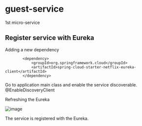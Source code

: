 # guest-service
1st micro-service

## Register service with Eureka

Adding a new dependency

``` 
        <dependency>
            <groupId>org.springframework.cloud</groupId>
            <artifactId>spring-cloud-starter-netflix-eureka-client</artifactId>
        </dependency>
```

Go to application main class and enable the service discoverable. 
@EnableDiscoveryClient

Refreshing the Eureka

![image](https://user-images.githubusercontent.com/17804600/88572560-a2bc7c00-d03f-11ea-8cf8-7d5f002ceca9.png)

The service is registered with the Eureka. 







